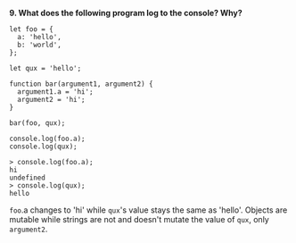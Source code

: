 **9. What does the following program log to the console? Why?**

```
let foo = {
  a: 'hello',
  b: 'world',
};

let qux = 'hello';

function bar(argument1, argument2) {
  argument1.a = 'hi';
  argument2 = 'hi';
}

bar(foo, qux);

console.log(foo.a);
console.log(qux);
```

```
> console.log(foo.a);
hi
undefined
> console.log(qux);
hello
```

`foo`.a changes to 'hi' while `qux`'s value stays the same as 'hello'. Objects are mutable while strings are not and doesn't mutate the value of `qux`, only `argument2`.
